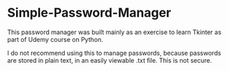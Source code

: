 # Simple-Password-Manager

This password manager was built mainly as an exercise to learn Tkinter as part of Udemy course on Python. 

I do not recommend using this to manage passwords, because passwords are stored in plain text, in an easily 
viewable .txt file. This is not secure.


